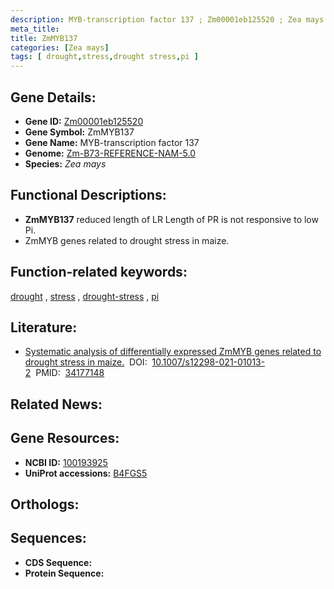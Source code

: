 ```yaml
---
description: MYB-transcription factor 137 ; Zm00001eb125520 ; Zea mays
meta_title:
title: ZmMYB137
categories: [Zea mays]
tags: [ drought,stress,drought stress,pi ]
---
```


## Gene Details:
- **Gene ID:**	[Zm00001eb125520](https://www.maizegdb.org/gene_center/gene/Zm00001eb125520)
- **Gene Symbol:** ZmMYB137
- **Gene Name:** MYB-transcription factor 137
- **Genome:** [Zm-B73-REFERENCE-NAM-5.0](https://www.maizegdb.org/genome/assembly/Zm-B73-REFERENCE-NAM-5.0)
- **Species:** *Zea mays*

## Functional Descriptions:
   - **ZmMYB137** reduced length of LR Length of PR is not responsive to low Pi.
   - ZmMYB genes related to drought stress in maize.

## Function-related keywords:
[drought](/tags/drought/)&nbsp;,&nbsp;[stress](/tags/stress/)&nbsp;,&nbsp;[drought-stress](/tags/drought-stress/)&nbsp;,&nbsp;[pi](/tags/pi/)

## Literature:
   - [Systematic analysis of differentially expressed ZmMYB genes related to drought stress in maize.]( https://www.ncbi.nlm.nih.gov/pmc/articles/PMC8212317/)&nbsp;&nbsp;DOI:&nbsp;&nbsp;[10.1007/s12298-021-01013-2](https://www.ncbi.nlm.nih.gov/pmc/articles/PMC8212317/)&nbsp;&nbsp;PMID:&nbsp;&nbsp;[34177148](https://pubmed.ncbi.nlm.nih.gov/34177148/)

## Related News:

## Gene Resources:
- **NCBI ID:** [100193925](https://www.ncbi.nlm.nih.gov/gene/?term=100193925)
- **UniProt accessions:** [B4FGS5](https://www.uniprot.org/uniprotkb/B4FGS5/entry)

## Orthologs:

## Sequences:
- **CDS Sequence:**
- **Protein Sequence:**
